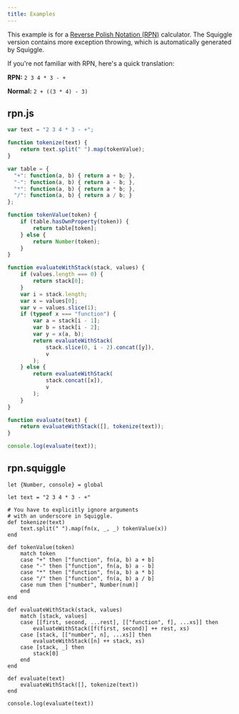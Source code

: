 ```yaml
---
title: Examples
---
```


This example is for a [Reverse Polish Notation (RPN)][rpn] calculator. The Squiggle version contains more exception throwing, which is automatically generated by Squiggle.

If you're not familiar with RPN, here's a quick translation:

**RPN:** `2 3 4 * 3 - +`

**Normal:** `2 + ((3 * 4) - 3)`

## rpn.js

```javascript
var text = "2 3 4 * 3 - +";

function tokenize(text) {
    return text.split(" ").map(tokenValue);
}

var table = {
  "+": function(a, b) { return a + b; },
  "-": function(a, b) { return a - b; },
  "*": function(a, b) { return a * b; },
  "/": function(a, b) { return a / b; }
};

function tokenValue(token) {
    if (table.hasOwnProperty(token)) {
        return table[token];
    } else {
        return Number(token);
    }
}

function evaluateWithStack(stack, values) {
    if (values.length === 0) {
        return stack[0];
    }
    var i = stack.length;
    var x = values[0];
    var v = values.slice(1);
    if (typeof x === "function") {
        var a = stack[i - 1];
        var b = stack[i - 2];
        var y = x(a, b);
        return evaluateWithStack(
            stack.slice(0, i - 2).concat([y]),
            v
        );
    } else {
        return evaluateWithStack(
            stack.concat([x]),
            v
        );
    }
}

function evaluate(text) {
    return evaluateWithStack([], tokenize(text));
}

console.log(evaluate(text));
```

## rpn.squiggle

```squiggle
let {Number, console} = global

let text = "2 3 4 * 3 - +"

# You have to explicitly ignore arguments
# with an underscore in Squiggle.
def tokenize(text)
    text.split(" ").map(fn(x, _, _) tokenValue(x))
end

def tokenValue(token)
    match token
    case "+" then ["function", fn(a, b) a + b]
    case "-" then ["function", fn(a, b) a - b]
    case "*" then ["function", fn(a, b) a * b]
    case "/" then ["function", fn(a, b) a / b]
    case num then ["number", Number(num)]
    end
end

def evaluateWithStack(stack, values)
    match [stack, values]
    case [[first, second, ...rest], [["function", f], ...xs]] then
        evaluateWithStack([f(first, second)] ++ rest, xs)
    case [stack, [["number", n], ...xs]] then
        evaluateWithStack([n] ++ stack, xs)
    case [stack, _] then
        stack[0]
    end
end

def evaluate(text)
    evaluateWithStack([], tokenize(text))
end

console.log(evaluate(text))
```

[rpn]: https://en.wikipedia.org/wiki/Reverse_Polish_notation
